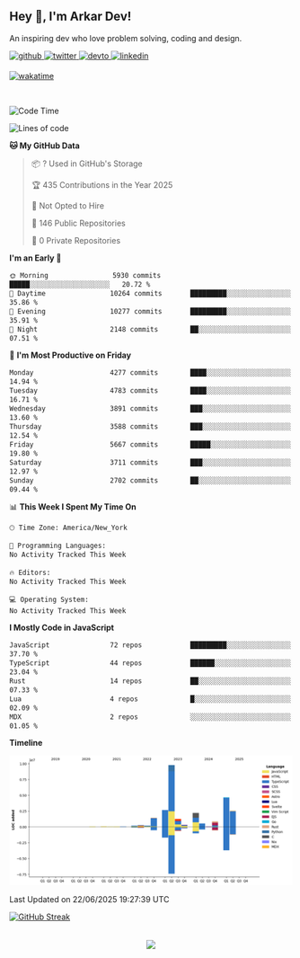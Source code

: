 ## Hey 👋, I'm Arkar Dev!  

An inspiring dev who love problem solving, coding and design.

<a href="https://github.com/Riley1101" target="_blank">
<img src=https://img.shields.io/badge/github-%2324292e.svg?&style=for-the-badge&logo=github&logoColor=white alt=github style="margin-bottom: 5px;" />
</a>
<a href="https://twitter.com/arkardev" target="_blank">
<img src=https://img.shields.io/badge/twitter-%2300acee.svg?&style=for-the-badge&logo=twitter&logoColor=white alt=twitter style="margin-bottom: 5px;" />
</a>
<a href="https://dev.to/riley1101" target="_blank">
<img src=https://img.shields.io/badge/dev.to-%2308090A.svg?&style=for-the-badge&logo=dev.to&logoColor=white alt=devto style="margin-bottom: 5px;" />
</a>
<a href="https://linkedin.com/in/arkar-kaung-myat" target="_blank">
<img src=https://img.shields.io/badge/linkedin-%231E77B5.svg?&style=for-the-badge&logo=linkedin&logoColor=white alt=linkedin style="margin-bottom: 5px;" />
</a>
  
[![wakatime](https://wakatime.com/badge/user/cf23b6e3-75f8-4c04-b0e3-273191c8d2ec.svg)](https://wakatime.com/@cf23b6e3-75f8-4c04-b0e3-273191c8d2ec)

<br/>

<!--START_SECTION:waka-->
![Code Time](http://img.shields.io/badge/Code%20Time-1%2C414%20hrs%2020%20mins-blue)

![Lines of code](https://img.shields.io/badge/From%20Hello%20World%20I%27ve%20Written-27.3%20million%20lines%20of%20code-blue)

**🐱 My GitHub Data** 

> 📦 ? Used in GitHub's Storage 
 > 
> 🏆 435 Contributions in the Year 2025
 > 
> 🚫 Not Opted to Hire
 > 
> 📜 146 Public Repositories 
 > 
> 🔑 0 Private Repositories 
 > 
**I'm an Early 🐤** 

```text
🌞 Morning                5930 commits        █████░░░░░░░░░░░░░░░░░░░░   20.72 % 
🌆 Daytime                10264 commits       █████████░░░░░░░░░░░░░░░░   35.86 % 
🌃 Evening                10277 commits       █████████░░░░░░░░░░░░░░░░   35.91 % 
🌙 Night                  2148 commits        ██░░░░░░░░░░░░░░░░░░░░░░░   07.51 % 
```
📅 **I'm Most Productive on Friday** 

```text
Monday                   4277 commits        ████░░░░░░░░░░░░░░░░░░░░░   14.94 % 
Tuesday                  4783 commits        ████░░░░░░░░░░░░░░░░░░░░░   16.71 % 
Wednesday                3891 commits        ███░░░░░░░░░░░░░░░░░░░░░░   13.60 % 
Thursday                 3588 commits        ███░░░░░░░░░░░░░░░░░░░░░░   12.54 % 
Friday                   5667 commits        █████░░░░░░░░░░░░░░░░░░░░   19.80 % 
Saturday                 3711 commits        ███░░░░░░░░░░░░░░░░░░░░░░   12.97 % 
Sunday                   2702 commits        ██░░░░░░░░░░░░░░░░░░░░░░░   09.44 % 
```


📊 **This Week I Spent My Time On** 

```text
🕑︎ Time Zone: America/New_York

💬 Programming Languages: 
No Activity Tracked This Week

🔥 Editors: 
No Activity Tracked This Week

💻 Operating System: 
No Activity Tracked This Week
```

**I Mostly Code in JavaScript** 

```text
JavaScript               72 repos            █████████░░░░░░░░░░░░░░░░   37.70 % 
TypeScript               44 repos            ██████░░░░░░░░░░░░░░░░░░░   23.04 % 
Rust                     14 repos            ██░░░░░░░░░░░░░░░░░░░░░░░   07.33 % 
Lua                      4 repos             █░░░░░░░░░░░░░░░░░░░░░░░░   02.09 % 
MDX                      2 repos             ░░░░░░░░░░░░░░░░░░░░░░░░░   01.05 % 
```



**Timeline**

![Lines of Code chart](https://raw.githubusercontent.com/Riley1101/Riley1101/main/assets/bar_graph.png)


 Last Updated on 22/06/2025 19:27:39 UTC
<!--END_SECTION:waka-->

[![GitHub Streak](https://streak-stats.demolab.com?user=Riley1101)](https://git.io/streak-stats)
  
<br/>  
<div align="center">
<img src="https://komarev.com/ghpvc/?username=Riley1101&&style=flat-square" align="center" />
</div>  

